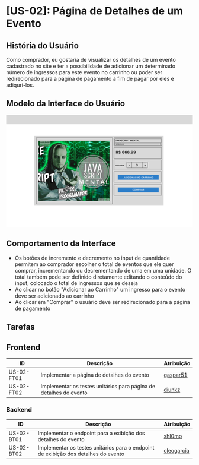 # [US-02]: Página de Detalhes de um Evento
## História do Usuário
Como comprador, eu gostaria de visualizar os detalhes de um evento cadastrado no site e ter a possibilidade de adicionar um determinado número de ingressos para este evento no carrinho ou poder ser redirecionado para a página de pagamento a fim de pagar por eles e adiquri-los.

## Modelo da Interface do Usuário

![layout](./layouts/layout.png)

## Comportamento da Interface
- Os botões de incremento e decremento no input de quantidade permitem ao comprador escolher o total de eventos que ele quer comprar, incrementando ou decrementando de uma em uma unidade. O total também pode ser definido diretamente editando o conteúdo do input, colocado o total de ingressos que se deseja
- Ao clicar no botão "Adicionar ao Carrinho" um ingresso para o evento deve ser adicionado ao carrinho
- Ao clicar em "Comprar" o usuário deve ser redirecionado para a página de pagamento

## Tarefas
## Frontend

<table>
<thead>
<th>ID</th>
<th>Descrição</th>
<th>Atribuição</th>
</thead>

<tbody id="frontend-tasks-tbody">

<tr>
<td>
US-02-FT01
</td>
<td>
Implementar a página de detalhes do evento
</td>
<td>
<a href="https://github.com/gaspar51">gaspar51</a>
</td>
</tr>

<tr>
<td>
US-02-FT02
</td>
<td>
Implementar os testes unitários para página de detalhes do evento
</td>
<td>
<a href="https://github.com/diunkz">diunkz</a>
</td>
</tr>

</tbody>
</table>

### Backend

<table>
<thead>
<th>ID</th>
<th>Descrição</th>
<th>Atribuição</th>
</thead>

<tbody id="backend-tasks-tbody">

<tr>
<td>
US-02-BT01
</td>
<td>
Implementar o endpoint para a exibição dos detalhes do evento
</td>
<td>
<a href="https://github.com/shl0mo">shl0mo</a>
</td>
</tr>

<tr>
<td>
US-02-BT02
</td>
<td>
Implementar os testes unitários para o endpoint de exibição dos detalhes do evento
</td>
<td>
<a href="https://github.com/cleogarcia">cleogarcia</a>
</td>
</tr>

</tbody>
</table>
